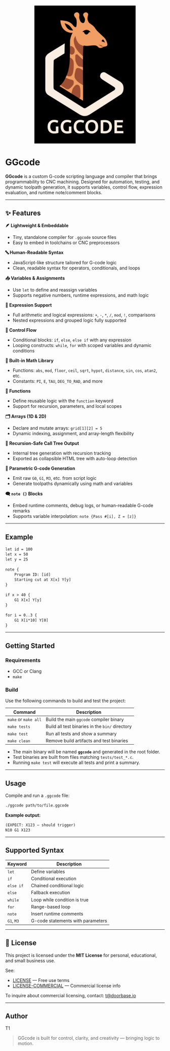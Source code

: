 <p align="center">
  <img src="logo.png" alt="GGcode Logo" width="320"/>
  <!-- For SVG support, you can use: <img src="logo.svg" alt="GGcode Logo" width="320"/> -->
</p>

# GGcode

**GGcode** is a custom G-code scripting language and compiler that brings programmability to CNC machining. Designed for automation, testing, and dynamic toolpath generation, it supports variables, control flow, expression evaluation, and runtime note/comment blocks.

---

## ✨ Features

**🪶 Lightweight & Embeddable**  
- Tiny, standalone compiler for `.ggcode` source files  
- Easy to embed in toolchains or CNC preprocessors

**🔤 Human-Readable Syntax**  
- JavaScript-like structure tailored for G-code logic  
- Clean, readable syntax for operators, conditionals, and loops

**📥 Variables & Assignments**  
- Use `let` to define and reassign variables  
- Supports negative numbers, runtime expressions, and math logic

**🧠 Expression Support**  
- Full arithmetic and logical expressions: `+`, `-`, `*`, `/`, `mod`, `!`, comparisons  
- Nested expressions and grouped logic fully supported

**🔁 Control Flow**  
- Conditional blocks: `if`, `else`, `else if` with any expression  
- Looping constructs: `while`, `for` with scoped variables and dynamic conditions

**🧮 Built-in Math Library**  
- Functions: `abs`, `mod`, `floor`, `ceil`, `sqrt`, `hypot`, `distance`, `sin`, `cos`, `atan2`, etc.  
- Constants: `PI`, `E`, `TAU`, `DEG_TO_RAD`, and more

**🧩 Functions**  
- Define reusable logic with the `function` keyword  
- Support for recursion, parameters, and local scopes

**🗂️ Arrays (1D & 2D)**  
- Declare and mutate arrays: `grid[1][2] = 5`  
- Dynamic indexing, assignment, and array-length flexibility

**🔄 Recursion-Safe Call Tree Output**  
- Internal tree generation with recursion tracking  
- Exported as collapsible HTML tree with auto-loop detection

**📄 Parametric G-code Generation**  
- Emit raw `G0`, `G1`, `M3`, etc. from script logic  
- Generate toolpaths dynamically using math and variables

**🗨️ `note {}` Blocks**  
- Embed runtime comments, debug logs, or human-readable G-code remarks  
- Supports variable interpolation: `note {Pass #[i], Z = [z]}`

---

## Example

```gg
let id = 100
let x = 50
let y = 25

note {
    Program ID: [id]
    Starting cut at X[x] Y[y]
}

if x > 40 {
    G1 X[x] Y[y]
}

for i = 0..3 {
    G1 X[i*10] Y[0]
}
```

---

## Getting Started

### Requirements

- GCC or Clang
- `make`

### Build

Use the following commands to build and test the project:

| Command             | Description                                      |
|---------------------|--------------------------------------------------|
| `make` or `make all`| Build the main `ggcode` compiler binary          |
| `make tests`        | Build all test binaries in the `bin/` directory  |
| `make test`         | Run all tests and show a summary                 |
| `make clean`        | Remove build artifacts and test binaries         |

- The main binary will be named **`ggcode`** and generated in the root folder.
- Test binaries are built from files matching `tests/test_*.c`.
- Running `make test` will execute all tests and print a summary.

---

## Usage

Compile and run a `.ggcode` file:

```sh
./ggcode path/to/file.ggcode
```

**Example output:**
```
(EXPECT: X123 — should trigger)
N10 G1 X123
```

---

## Supported Syntax

| Keyword   | Description                        |
|-----------|------------------------------------|
| `let`     | Define variables                   |
| `if`      | Conditional execution              |
| `else if` | Chained conditional logic          |
| `else`    | Fallback execution                 |
| `while`   | Loop while condition is true       |
| `for`     | Range-based loop                   |
| `note`    | Insert runtime comments            |
| `G1`, `M3`| G-code statements with parameters  |

---


## 📜 License

This project is licensed under the **MIT License** for personal, educational, and small business use.

See:
- [LICENSE](./LICENSE) — Free use terms  
- [LICENSE-COMMERCIAL](./LICENSE-COMMERCIAL) — Commercial license info

To inquire about commercial licensing, contact: [t@doorbase.io](mailto:t@doorbase.io)

---

## Author

T1

> GGcode is built for control, clarity, and creativity — bringing logic to motion.